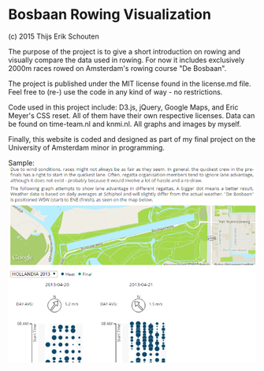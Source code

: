 Bosbaan Rowing Visualization
===========
(c) 2015 Thijs Erik Schouten

The purpose of the project is to give a short introduction on rowing and visually compare the data used in rowing. For now it includes exclusively 2000m races rowed on Amsterdam's rowing course "De Bosbaan".  

The project is published under the MIT license found in the license.md file. Feel free to (re-) use the code in any kind of way - no restrictions.

Code used in this project include: D3.js, jQuery, Google Maps, and Eric Meyer's CSS reset. All of them have their own respective licenses. Data can be found on time-team.nl and knmi.nl. All graphs and images by myself.

Finally, this website is coded and designed as part of my final project on the University of Amsterdam minor in programming.

Sample:
![Sample]( https://raw.githubusercontent.com/ThijsSchouten/Dataproject/master/img/sample.PNG)
